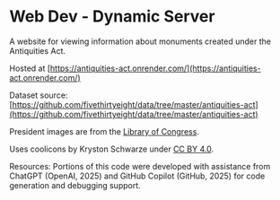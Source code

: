 # Web Dev - Dynamic Server

A website for viewing information about monuments created under the Antiquities Act.

Hosted at [https://antiquities-act.onrender.com/](https://antiquities-act.onrender.com/)

Dataset source: [https://github.com/fivethirtyeight/data/tree/master/antiquities-act](https://github.com/fivethirtyeight/data/tree/master/antiquities-act)

President images are from the [Library of Congress](https://www.loc.gov/free-to-use/presidential-portraits/).

Uses coolicons by Kryston Schwarze under [CC BY 4.0](https://creativecommons.org/licenses/by/4.0/).

Resources:
Portions of this code were developed with assistance from ChatGPT (OpenAI, 2025)
and GitHub Copilot (GitHub, 2025) for code generation and debugging support.